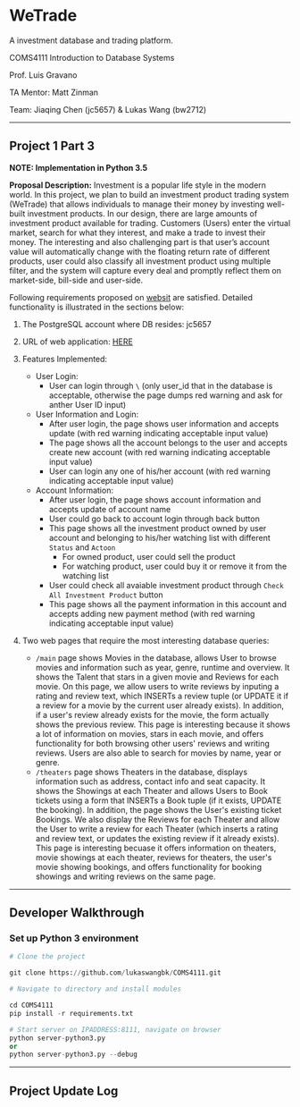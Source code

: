 # WeTrade

A investment database and trading platform.

COMS4111 Introduction to Database Systems

Prof. Luis Gravano

TA Mentor: Matt Zinman

Team: Jiaqing Chen (jc5657) & Lukas Wang (bw2712)

---

## Project 1 Part 3

**NOTE: Implementation in Python 3.5**

**Proposal Description:** Investment is a popular life style in the modern world. In this project, we plan to build an investment product trading system (WeTrade) that allows individuals to manage their money by investing well-built investment products. In our design, there are large amounts of investment product available for trading. Customers (Users) enter the virtual market, search for what they interest, and make a trade to invest their money. The interesting and also challenging part is that user’s account value will automatically change with the floating return rate of different products, user could also classify all investment product using multiple filter, and the system will capture every deal and promptly reflect them on market-side, bill-side and user-side.

Following requirements proposed on [websit](http://www.cs.columbia.edu/~gravano/cs4111/Proj1-3/) are satisfied. Detailed functionality is illustrated in the sections below:

1. The PostgreSQL account where DB resides: jc5657
2. URL of web application: [HERE](http://34.138.131.47:8111/)
3. Features Implemented:
    - User Login:
        - User can login through `\` (only user_id that in the database is acceptable, otherwise the page dumps red warning and ask for anther User ID input)
    - User Information and Login:
        - After user login, the page shows user information and accepts update (with red warning indicating acceptable input value)
        - The page shows all the account belongs to the user and accepts create new account (with red warning indicating acceptable input value)
        - User can login any one of his/her account (with red warning indicating acceptable input value)
    - Account Information:
        - After user login, the page shows account information and accepts update of account name
        - User could go back to account login through back button
        - This page shows all the investment product owned by user account and belonging to his/her watching list with different `Status` and `Actoon`
          - For owned product, user could sell the product
          - For watching product, user could buy it or remove it from the watching list
        - User could check all avaiable investment product through `Check All Investment Product` button
        - This page shows all the payment information in this account and accepts adding new payment method (with red warning indicating acceptable input value)


4. Two web pages that require the most interesting database queries:
    - `/main` page shows Movies in the database, allows User to browse movies and information such as year, genre, runtime and overview. It shows the Talent that stars in a given movie and Reviews for each movie. On this page, we allow users to write reviews by inputing a rating and review text, which INSERTs a review tuple (or UPDATE it if a review for a movie by the current user already exists). In addition, if a user's review already exists for the movie, the form actually shows the previous review. This page is interesting because it shows a lot of information on movies, stars in each movie, and offers functionality for both browsing other users' reviews and writing reviews. Users are also able to search for movies by name, year or genre.
    - `/theaters` page shows Theaters in the database, displays information such as address, contact info and seat capacity. It shows the Showings at each Theater and allows Users to Book tickets using a form that INSERTs a Book tuple (if it exists, UPDATE the booking). In addition, the page shows the User's existing ticket Bookings. We also display the Reviews for each Theater and allow the User to write a review for each Theater (which inserts a rating and review text, or updates the existing review if it already exists). This page is interesting becuase it offers information on theaters, movie showings at each theater, reviews for theaters, the user's movie showing bookings, and offers functionality for booking showings and writing reviews on the same page.

---

## Developer Walkthrough

### Set up Python 3 environment

```py
# Clone the project

git clone https://github.com/lukaswangbk/COMS4111.git

# Navigate to directory and install modules

cd COMS4111
pip install -r requirements.txt

# Start server on IPADDRESS:8111, navigate on browser
python server-python3.py
or 
python server-python3.py --debug
```

---

## Project Update Log